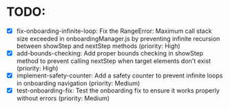 # TODO:

- [x] fix-onboarding-infinite-loop: Fix the RangeError: Maximum call stack size exceeded in onboardingManager.js by preventing infinite recursion between showStep and nextStep methods (priority: High)
- [x] add-bounds-checking: Add proper bounds checking in showStep method to prevent calling nextStep when target elements don't exist (priority: High)
- [x] implement-safety-counter: Add a safety counter to prevent infinite loops in onboarding navigation (priority: Medium)
- [x] test-onboarding-fix: Test the onboarding fix to ensure it works properly without errors (priority: Medium)
